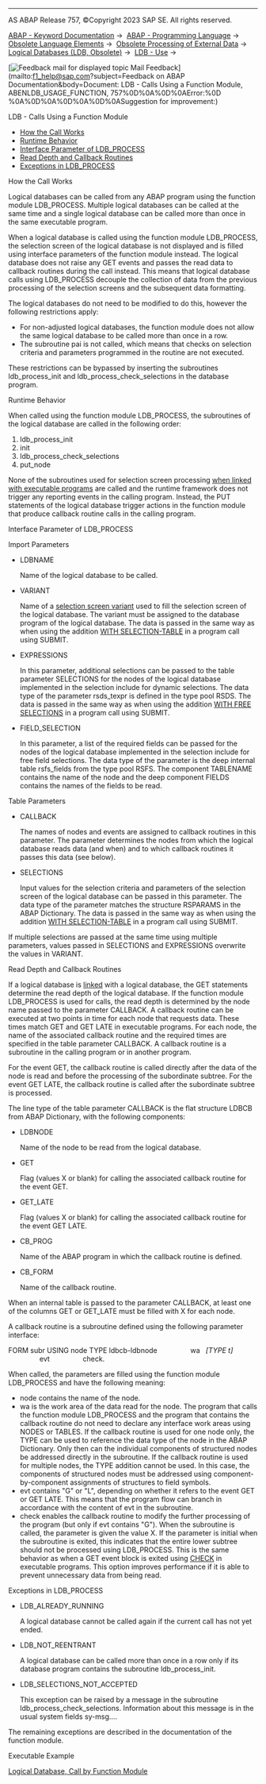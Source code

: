   

* * *

AS ABAP Release 757, ©Copyright 2023 SAP SE. All rights reserved.

[ABAP - Keyword Documentation](javascript:call_link\('abenabap.htm'\)) →  [ABAP - Programming Language](javascript:call_link\('abenabap_reference.htm'\)) →  [Obsolete Language Elements](javascript:call_link\('abenabap_obsolete.htm'\)) →  [Obsolete Processing of External Data](javascript:call_link\('abendata_storage_obsolete.htm'\)) →  [Logical Databases (LDB, Obsolete)](javascript:call_link\('abenldb.htm'\)) →  [LDB - Use](javascript:call_link\('abenldb_usage.htm'\)) → 

 [![](Mail.gif?object=Mail.gif&sap-language=EN "Feedback mail for displayed topic") Mail Feedback](mailto:f1_help@sap.com?subject=Feedback on ABAP Documentation&body=Document: LDB - Calls Using a Function Module, ABENLDB_USAGE_FUNCTION, 757%0D%0A%0D%0AError:%0D
%0A%0D%0A%0D%0A%0D%0ASuggestion for improvement:)

LDB - Calls Using a Function Module

-   [How the Call Works](#@@ITOC@@ABENLDB_USAGE_FUNCTION_1)
-   [Runtime Behavior](#@@ITOC@@ABENLDB_USAGE_FUNCTION_2)
-   [Interface Parameter of LDB\_PROCESS](#@@ITOC@@ABENLDB_USAGE_FUNCTION_3)
-   [Read Depth and Callback Routines](#@@ITOC@@ABENLDB_USAGE_FUNCTION_4)
-   [Exceptions in LDB\_PROCESS](#@@ITOC@@ABENLDB_USAGE_FUNCTION_5)

How the Call Works   

Logical databases can be called from any ABAP program using the function module LDB\_PROCESS. Multiple logical databases can be called at the same time and a single logical database can be called more than once in the same executable program.

When a logical database is called using the function module LDB\_PROCESS, the selection screen of the logical database is not displayed and is filled using interface parameters of the function module instead. The logical database does not raise any GET events and passes the read data to callback routines during the call instead. This means that logical database calls using LDB\_PROCESS decouple the collection of data from the previous processing of the selection screens and the subsequent data formatting.

The logical databases do not need to be modified to do this, however the following restrictions apply:

-   For non-adjusted logical databases, the function module does not allow the same logical database to be called more than once in a row.
-   The subroutine pai is not called, which means that checks on selection criteria and parameters programmed in the routine are not executed.

These restrictions can be bypassed by inserting the subroutines ldb\_process\_init and ldb\_process\_check\_selections in the database program.

Runtime Behavior   

When called using the function module LDB\_PROCESS, the subroutines of the logical database are called in the following order:

1.  ldb\_process\_init
2.  init
3.  ldb\_process\_check\_selections
4.  put\_node

None of the subroutines used for selection screen processing [when linked with executable programs](javascript:call_link\('abenldb_usage_executable.htm'\)) are called and the runtime framework does not trigger any reporting events in the calling program. Instead, the PUT statements of the logical database trigger actions in the function module that produce callback routine calls in the calling program.

Interface Parameter of LDB\_PROCESS   

Import Parameters

-   LDBNAME
    
    Name of the logical database to be called.
    
-   VARIANT
    
    Name of a [selection screen variant](javascript:call_link\('abenvariant_glosry.htm'\) "Glossary Entry") used to fill the selection screen of the logical database. The variant must be assigned to the database program of the logical database. The data is passed in the same way as when using the addition [WITH SELECTION-TABLE](javascript:call_link\('abapsubmit_selscreen_parameters.htm'\)) in a program call using SUBMIT.
    
-   EXPRESSIONS
    
    In this parameter, additional selections can be passed to the table parameter SELECTIONS for the nodes of the logical database implemented in the selection include for dynamic selections. The data type of the parameter rsds\_texpr is defined in the type pool RSDS. The data is passed in the same way as when using the addition [WITH FREE SELECTIONS](javascript:call_link\('abapsubmit_selscreen_parameters.htm'\)) in a program call using SUBMIT.
    
-   FIELD\_SELECTION
    
    In this parameter, a list of the required fields can be passed for the nodes of the logical database implemented in the selection include for free field selections. The data type of the parameter is the deep internal table rsfs\_fields from the type pool RSFS. The component TABLENAME contains the name of the node and the deep component FIELDS contains the names of the fields to be read.
    

Table Parameters

-   CALLBACK
    
    The names of nodes and events are assigned to callback routines in this parameter. The parameter determines the nodes from which the logical database reads data (and when) and to which callback routines it passes this data (see below).
    
-   SELECTIONS
    
    Input values for the selection criteria and parameters of the selection screen of the logical database can be passed in this parameter. The data type of the parameter matches the structure RSPARAMS in the ABAP Dictionary. The data is passed in the same way as when using the addition [WITH SELECTION-TABLE](javascript:call_link\('abapsubmit_selscreen_parameters.htm'\)) in a program call using SUBMIT.
    

If multiple selections are passed at the same time using multiple parameters, values passed in SELECTIONS and EXPRESSIONS overwrite the values in VARIANT.

Read Depth and Callback Routines   

If a logical database is [linked](javascript:call_link\('abenldb_usage_executable.htm'\)) with a logical database, the GET statements determine the read depth of the logical database. If the function module LDB\_PROCESS is used for calls, the read depth is determined by the node name passed to the parameter CALLBACK. A callback routine can be executed at two points in time for each node that requests data. These times match GET and GET LATE in executable programs. For each node, the name of the associated callback routine and the required times are specified in the table parameter CALLBACK. A callback routine is a subroutine in the calling program or in another program.

For the event GET, the callback routine is called directly after the data of the node is read and before the processing of the subordinate subtree. For the event GET LATE, the callback routine is called after the subordinate subtree is processed.

The line type of the table parameter CALLBACK is the flat structure LDBCB from ABAP Dictionary, with the following components:

-   LDBNODE
    
    Name of the node to be read from the logical database.
    
-   GET
    
    Flag (values X or blank) for calling the associated callback routine for the event GET.
    
-   GET\_LATE
    
    Flag (values X or blank) for calling the associated callback routine for the event GET LATE.
    
-   CB\_PROG
    
    Name of the ABAP program in which the callback routine is defined.
    
-   CB\_FORM
    
    Name of the callback routine.
    

When an internal table is passed to the parameter CALLBACK, at least one of the columns GET or GET\_LATE must be filled with X for each node.

A callback routine is a subroutine defined using the following parameter interface:

FORM subr USING node TYPE ldbcb-ldbnode
                wa   *\[*TYPE t*\]*
                evt
                check.

When called, the parameters are filled using the function module LDB\_PROCESS and have the following meaning:

-   node contains the name of the node.
-   wa is the work area of the data read for the node. The program that calls the function module LDB\_PROCESS and the program that contains the callback routine do not need to declare any interface work areas using NODES or TABLES. If the callback routine is used for one node only, the TYPE can be used to reference the data type of the node in the ABAP Dictionary. Only then can the individual components of structured nodes be addressed directly in the subroutine. If the callback routine is used for multiple nodes, the TYPE addition cannot be used. In this case, the components of structured nodes must be addressed using component-by-component assignments of structures to field symbols.
-   evt contains "G" or "L", depending on whether it refers to the event GET or GET LATE. This means that the program flow can branch in accordance with the content of evt in the subroutine.
-   check enables the callback routine to modify the further processing of the program (but only if evt contains "G"). When the subroutine is called, the parameter is given the value X. If the parameter is initial when the subroutine is exited, this indicates that the entire lower subtree should not be processed using LDB\_PROCESS. This is the same behavior as when a GET event block is exited using [CHECK](javascript:call_link\('abapcheck_processing_blocks.htm'\)) in executable programs. This option improves performance if it is able to prevent unnecessary data from being read.

Exceptions in LDB\_PROCESS   

-   LDB\_ALREADY\_RUNNING
    
    A logical database cannot be called again if the current call has not yet ended.
    
-   LDB\_NOT\_REENTRANT
    
    A logical database can be called more than once in a row only if its database program contains the subroutine ldb\_process\_init.
    
-   LDB\_SELECTIONS\_NOT\_ACCEPTED
    
    This exception can be raised by a message in the subroutine ldb\_process\_check\_selections. Information about this message is in the usual system fields sy-msg....
    

The remaining exceptions are described in the documentation of the function module.

Executable Example

[Logical Database, Call by Function Module](javascript:call_link\('abenlogical_database_abexa.htm'\))
